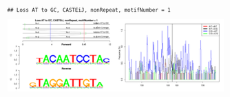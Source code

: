 

```
## Loss AT to GC, CASTEiJ, nonRepeat, motifNumber = 1
```

![plot of chunk motifPValues](figure/motifPValues.png) 
  
